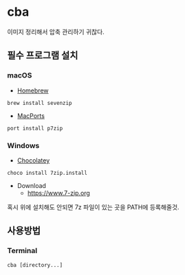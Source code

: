 # cba

이미지 정리해서 압축 관리하기 귀찮다.

## 필수 프로그램 설치

### macOS

- [Homebrew](https://brew.sh)
```shell
brew install sevenzip
```

- [MacPorts](https://www.macports.org)
```shell
port install p7zip
```

### Windows

- [Chocolatey](https://chocolatey.org)
```shell
choco install 7zip.install
```
- Download
    * https://www.7-zip.org

혹시 위에 설치해도 안되면 7z 파일이 있는 곳을 PATH에 등록해줄것.

#### 

## 사용방법

### Terminal

```shell
cba [directory...]
```
